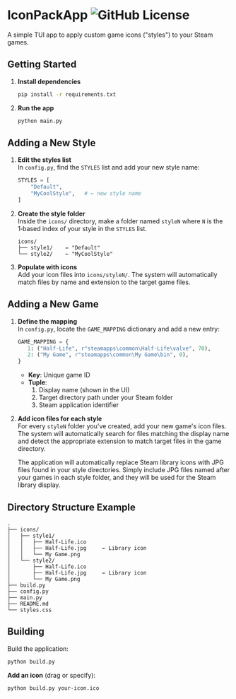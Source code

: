 # IconPackApp ![GitHub License](https://img.shields.io/github/license/dsafxP/IconPackApp)

A simple TUI app to apply custom game icons ("styles") to your Steam games.

## Getting Started

1. **Install dependencies**  
   ```bash
   pip install -r requirements.txt
   ```
2. **Run the app**  
   ```bash
   python main.py
   ```

## Adding a New Style

1. **Edit the styles list**  
   In `config.py`, find the `STYLES` list and add your new style name:
   ```python
   STYLES = [
       "Default",
       "MyCoolStyle",   # ← new style name
   ]
   ```
2. **Create the style folder**  
   Inside the `icons/` directory, make a folder named `styleN` where `N` is the 1‑based index of your style in the `STYLES` list.  
   ```
   icons/
   ├── style1/    ← "Default"
   └── style2/    ← "MyCoolStyle"
   ```
3. **Populate with icons**  
   Add your icon files into `icons/styleN/`. The system will automatically match files by name and extension to the target game files.

## Adding a New Game

1. **Define the mapping**  
   In `config.py`, locate the `GAME_MAPPING` dictionary and add a new entry:
   ```python
   GAME_MAPPING = {
      1: ("Half-Life", r"steamapps\common\Half-Life\valve", 70),
      2: ("My Game", r"steamapps\common\My Game\bin", 0),
   }
   ```
   - **Key**: Unique game ID
   - **Tuple**:
     1. Display name (shown in the UI)  
     2. Target directory path under your Steam folder
     3. Steam application identifier

2. **Add icon files for each style**  
   For every `styleN` folder you've created, add your new game's icon files. The system will automatically search for files matching the display name and detect the appropriate extension to match target files in the game directory.

   The application will automatically replace Steam library icons with JPG files found in your style directories. Simply include JPG files named after your games in each style folder, and they will be used for the Steam library display.

## Directory Structure Example

```
.
├── icons/
│   ├── style1/
│   │   ├── Half-Life.ico
│   │   ├── Half-Life.jpg     ← Library icon
│   │   └── My Game.png
│   └── style2/
│       ├── Half-Life.ico
│       ├── Half-Life.jpg     ← Library icon
│       └── My Game.png
├── build.py
├── config.py
├── main.py
├── README.md
└── styles.css
```

## Building

Build the application:
```bash
python build.py
```

**Add an icon** (drag or specify):
```bash
python build.py your-icon.ico
```
